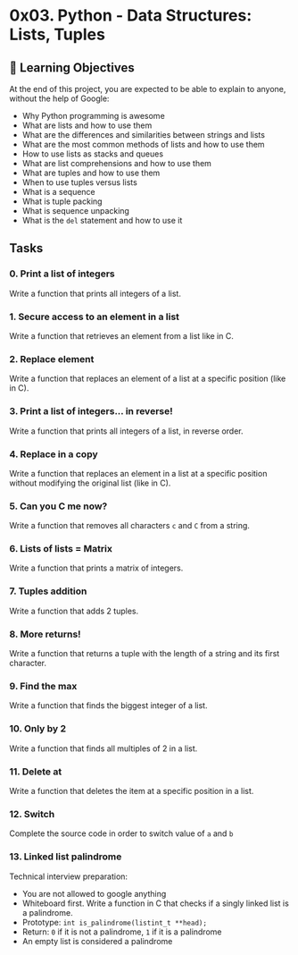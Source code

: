 # 0x03. Python - Data Structures: Lists, Tuples
## :open_book: Learning Objectives
At the end of this project, you are expected to be able to explain to anyone, without the help of Google:
* Why Python programming is awesome
* What are lists and how to use them
* What are the differences and similarities between strings and lists
* What are the most common methods of lists and how to use them
* How to use lists as stacks and queues
* What are list comprehensions and how to use them
* What are tuples and how to use them
* When to use tuples versus lists
* What is a sequence
* What is tuple packing
* What is sequence unpacking
* What is the `del` statement and how to use it
## Tasks
### 0. Print a list of integers
Write a function that prints all integers of a list.
### 1. Secure access to an element in a list
Write a function that retrieves an element from a list like in C.
### 2. Replace element
Write a function that replaces an element of a list at a specific position (like in C).
### 3. Print a list of integers... in reverse!
Write a function that prints all integers of a list, in reverse order.
### 4. Replace in a copy
Write a function that replaces an element in a list at a specific position without modifying the original list (like in C).
### 5. Can you C me now?
Write a function that removes all characters `c` and `C` from a string.
### 6. Lists of lists = Matrix
Write a function that prints a matrix of integers.
### 7. Tuples addition
Write a function that adds 2 tuples.
### 8. More returns!
Write a function that returns a tuple with the length of a string and its first character.
### 9. Find the max
Write a function that finds the biggest integer of a list.
### 10. Only by 2
Write a function that finds all multiples of 2 in a list.
### 11. Delete at
Write a function that deletes the item at a specific position in a list.
### 12. Switch
Complete the source code in order to switch value of `a` and `b`
### 13. Linked list palindrome
Technical interview preparation:
* You are not allowed to google anything
* Whiteboard first.
Write a function in C that checks if a singly linked list is a palindrome.
* Prototype: `int is_palindrome(listint_t **head);`
* Return: `0` if it is not a palindrome, `1` if it is a palindrome
* An empty list is considered a palindrome

